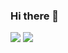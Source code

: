 ### Hi there 👋

<picture>
  <source
    srcset="https://github-readme-stats-russssls-projects.vercel.app/api?username=russssl&show_icons=true&theme=dark"
    media="(prefers-color-scheme: dark)"
  />
  <source
    srcset="https://github-readme-stats-russssls-projects.vercel.app/api?username=russssl&show_icons=true&theme=light"
    media="(prefers-color-scheme: light), (prefers-color-scheme: no-preference)"
  />
  <img src="https://github-readme-stats.vercel.app/api?username=anuraghazra&show_icons=true" />
</picture>

<picture>
  <source
    srcset="https://github-readme-stats-russssls-projects.vercel.app/api/top-langs?username=russssl&layout=compact&theme=dark"
    media="(prefers-color-scheme: dark)"
  />
  <source
    srcset="https://github-readme-stats-russssls-projects.vercel.app/api/top-langs?username=russssl&layout=compact&theme=light"
    media="(prefers-color-scheme: light), (prefers-color-scheme: no-preference)"
  />
  <img src="https://github-readme-stats.vercel.app/api?username=anuraghazra&show_icons=true" />
</picture>
